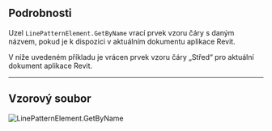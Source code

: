 ## Podrobnosti
Uzel `LinePatternElement.GetByName` vrací prvek vzoru čáry s daným názvem, pokud je k dispozici v aktuálním dokumentu aplikace Revit.

V níže uvedeném příkladu je vrácen prvek vzoru čáry „Střed“ pro aktuální dokument aplikace Revit.
___
## Vzorový soubor

![LinePatternElement.GetByName](./Revit.Elements.LinePatternElement.GetByName_img.jpg)
